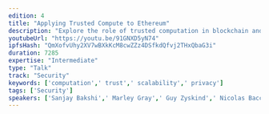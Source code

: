 ```yaml
---
edition: 4
title: "Applying Trusted Compute to Ethereum"
description: "Explore the role of trusted computation in blockchain and decentralized computing for improving scalability, privacy and security. The breakout will begin with a number of short perspectives on how trusted computation can and should integrate with Ethereum, before shifting to a conversation of what is needed from trusted computation going forward from perspective of decentralization. Participants are members of Enterprise Ethereum Alliance that are working on applying trusted computation to Ethereum broadly. A common implementation of trusted computation is a Trusted Execution Environment (TEE) which is a secure area of a main processor. Code and data loaded inside the secure area, commonly known as secure enclave, is protected with respect to integrity and confidentiality. Intel SGX, TrustZone, Keystone etc. are examples of such TEEs. 10 companies are committed to support this breakout session."
youtubeUrl: "https://youtu.be/91GNXD5yN74"
ipfsHash: "QmXofvUhy2XV7wBXkKcM8cwZZz4DSfkdQfvj2THxQbaG3i"
duration: 7285
expertise: "Intermediate"
type: "Talk"
track: "Security"
keywords: ['computation',' trust',' scalability',' privacy']
tags: ['Security']
speakers: ['Sanjay Bakshi',' Marley Gray',' Guy Zyskind',' Nicolas Bacca',' Lei Zhang',' Sebastian Gajek',' Andreas Freund',' Noah Johnson',' John Whelan',' Joanna Rutkowska']
---
```

